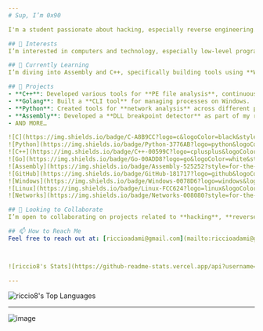 ```yaml
---
# Sup, I’m 0x90

I'm a student passionate about hacking, especially reverse engineering. I’m a quick learner currently focused on mastering Assembly language. My main programming languages are C++, Python, and Go (Golang). Improving a lot my assembly skills. I’m also improving my basic **Arduino** skills and have experience with **Unity**—though I'm not particularly passionate about game development- I understand all fast and well.

## 👀 Interests
I’m interested in computers and technology, especially low-level programming, cybersecurity, Windows API development, and network analysis.

## 🌱 Currently Learning
I’m diving into Assembly and C++, specifically building tools using **Windows APIs** and developing programs for **PE file analysis**.

## 💼 Projects
- **C++**: Developed various tools for **PE file analysis**, continuously enhancing and adding features.
- **Golang**: Built a **CLI tool** for managing processes on Windows.
- **Python**: Created tools for **network analysis** across different protocols.
- **Assembly**: Developed a **DLL breakpoint detector** as part of my reverse engineering studies, and for a lot of other Security related stuff.
- AND MORE…

![C](https://img.shields.io/badge/C-A8B9CC?logo=c&logoColor=black&style=for-the-badge)
![Python](https://img.shields.io/badge/Python-3776AB?logo=python&logoColor=white&style=for-the-badge)
![C++](https://img.shields.io/badge/C++-00599C?logo=cplusplus&logoColor=white&style=for-the-badge)
![Go](https://img.shields.io/badge/Go-00ADD8?logo=go&logoColor=white&style=for-the-badge)
![Assembly](https://img.shields.io/badge/Assembly-525252?style=for-the-badge)
![GitHub](https://img.shields.io/badge/GitHub-181717?logo=github&logoColor=white&style=for-the-badge)
![Windows](https://img.shields.io/badge/Windows-0078D6?logo=windows&logoColor=white&style=for-the-badge)
![Linux](https://img.shields.io/badge/Linux-FCC624?logo=linux&logoColor=black&style=for-the-badge)
![Networks](https://img.shields.io/badge/Networks-008080?style=for-the-badge)

## 💞️ Looking to Collaborate
I’m open to collaborating on projects related to **hacking**, **reverse engineering**, **malware analysis**, or other low-level programming and cybersecurity projects.

## 📫 How to Reach Me
Feel free to reach out at: [riccioadami@gmail.com](mailto:riccioadami@gmail.com)



![riccio8's Stats](https://github-readme-stats.vercel.app/api?username=riccio8&theme=vue-dark&show_icons=true&hide_border=true&count_private=true)

---
```


![riccio8's Top Languages](https://github-readme-stats.vercel.app/api/top-langs/?username=riccio8&theme=vue-dark&show_icons=true&hide_border=true&layout=compact)

---

![image](https://github.com/user-attachments/assets/6e6f412a-8a57-4fcc-96fe-929bbce1e16c)

